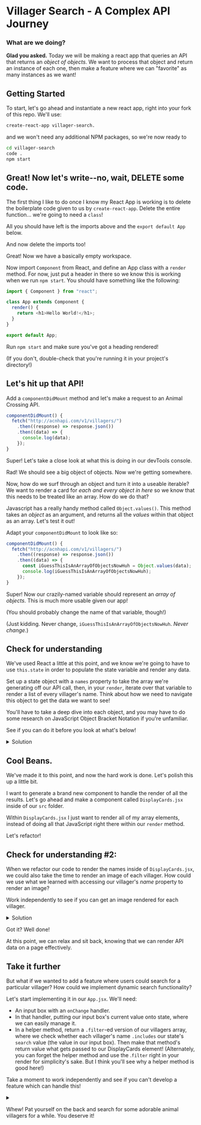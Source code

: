 # Villager Search - A Complex API Journey

### What are we doing?

**Glad you asked.** Today we will be making a react app that queries an API that returns an _object of objects_. We want to process that object and return an instance of each one, then make a feature where we can "favorite" as many instances as we want!

## Getting Started

To start, let's go ahead and instantiate a new react app, right into your fork of this repo. We'll use:

```bash
create-react-app villager-search.
```

and we won't need any additional NPM packages, so we're now ready to

```bash
cd villager-search
code .
npm start
```

## Great! Now let's write--no, wait, DELETE some code.

The first thing I like to do once I know my React App is working is to delete the boilerplate code given to us by `create-react-app`. Delete the entire function... we're going to need a `class`!

All you should have left is the imports above and the `export default App` below.

And now delete the imports too!

Great! Now we have a basically empty workspace.

Now import `Component` from React, and define an App class with a `render` method. For now, just put a header in there so we know this is working when we run `npm start`. You should have something like the following:

```javascript
import { Component } from "react";

class App extends Component {
  render() {
    return <h1>Hello World!</h1>;
  }
}

export default App;
```

Run `npm start` and make sure you've got a heading rendered!

(If you don't, double-check that you're running it in your project's directory!)

## Let's hit up that API!

Add a `componentDidMount` method and let's make a request to an Animal Crossing API.

```js
componentDidMount() {
  fetch("http://acnhapi.com/v1/villagers/")
    .then((response) => response.json())
    .then((data) => {
      console.log(data);
    });
}
```

Super! Let's take a close look at what this is doing in our devTools console.

Rad! We should see a big object of objects. Now we're getting somewhere.

Now, how do we surf through an object and turn it into a useable iterable? We want to render a card for _each and every object in here_ so we know that this needs to be treated like an array. How do we do that?

Javascript has a really handy method called `Object.values()`. This method takes an _object_ as an argument, and returns all the _values_ within that object as an array. Let's test it out!

Adapt your `componentDidMount` to look like so:

```js
componentDidMount() {
  fetch("http://acnhapi.com/v1/villagers/")
    .then((response) => response.json())
    .then((data) => {
      const iGuessThisIsAnArrayOfObjectsNowHuh = Object.values(data);
      console.log(iGuessThisIsAnArrayOfObjectsNowHuh);
    });
}
```

Super! Now our crazily-named variable should represent an _array of objects_. This is much more usable given our app!

(You should probably change the name of that variable, though!)

(Just kidding. Never change, `iGuessThisIsAnArrayOfObjectsNowHuh`. _Never change._)

## Check for understanding

We've used React a little at this point, and we know we're going to have to use `this.state` in order to populate the state variable and render any data.

Set up a state object with a `names` property to take the array we're generating off our API call, then, in your `render`, iterate over that variable to render a list of every villager's name. Think about how we need to navigate this object to get the data we want to see!

You'll have to take a deep dive into each object, and you may have to do some research on JavaScript Object Bracket Notation if you're unfamiliar.

See if you can do it before you look at what's below!

<details>
<summary>Solution</summary>

Make an initial state.

```js
state = {
  villagers: [],
};
```

Put our array of objects in there once when we hit our API.

```js
componentDidMount() {
  fetch("http://acnhapi.com/v1/villagers/")
    .then((response) => response.json())
    .then((data) => {
      this.setState({ villagers: Object.values(data) });
    });
}
```

Render each villagers' name (on the name object, using bracket notation to make sure the dash isn't interpreted as a subtraction symbol.)

```js
return (
  <div>
    {this.state.villagers.map((villager) => (
      <p>{villager.name["name-USen"]}</p>
    ))}
  </div>
);
```

</details>

## Cool Beans.

We've made it to this point, and now the hard work is done. Let's polish this up a little bit.

I want to generate a brand new component to handle the render of all the results. Let's go ahead and make a component called `DisplayCards.jsx` inside of our `src` folder.

Within `DisplayCards.jsx` I just want to render all of my array elements, instead of doing all that JavaScript right there within our `render` method.

Let's refactor!

## Check for understanding #2:

When we refactor our code to render the names inside of `DisplayCards.jsx`, we could also take the time to render an image of each villager. How could we use what we learned with accessing our villager's _name_ property to render an image?

Work independently to see if you can get an image rendered for each villager.

<details>
<summary>Solution</summary>

Rendered in `DisplayCards.jsx`:

```js
<div>
  {this.props.villagers.map((villager, i) => (
    <div key={i}>
      <img alt={villager.name["name-USen"]} src={villager["image_uri"]} />
      <p>{villager.name["name-USen"]}</p>
    </div>
  ))}
</div>
```

</details>

Got it? Well done!

At this point, we can relax and sit back, knowing that we can render API data on a page effectively.

## Take it further

But what if we wanted to add a feature where users could search for a particular villager? How could we implement dynamic search functionality?

Let's start implementing it in our `App.jsx`. We'll need:

- An input box with an `onChange` handler.
- In that handler, putting our input box's current value onto state, where we can easily manage it.
- In a helper method, return a `.filter`-ed version of our villagers array, where we check whether each villager's name `.includes` our state's `search` value (the value in our input box). Then make that method's return value what gets passed to our DisplayCards element! (Alternately, you can forget the helper method and use the .`filter` right in your render for simplicity's sake. But I think you'll see why a helper method is good here!)

Take a moment to work independently and see if you can't develop a feature which can handle this!

<details>
<summary></summary>

```js
dynamicSearch = () => {
  return this.state.villagers.filter((villager) =>
    villager.name["name-USen"]
      .toLowerCase()
      .includes(this.state.search.toLowerCase())
  );
};
```

and within the return...

```js
<div>
  <input type="text" onChange={this.handleChange} />
  <DisplayCards villagers={this.dynamicSearch()} />
</div>
```

</details>

Whew! Pat yourself on the back and search for some adorable animal villagers for a while. You deserve it!

